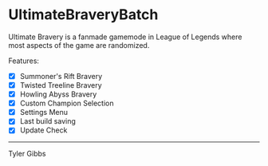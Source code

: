 # UltimateBraveryBatch

Ultimate Bravery is a fanmade gamemode in League of Legends where most aspects of the game are randomized.

Features:

- [X] Summoner's Rift Bravery
- [X] Twisted Treeline Bravery
- [X] Howling Abyss Bravery
- [X] Custom Champion Selection
- [X] Settings Menu
- [X] Last build saving
- [X] Update Check

---
Tyler Gibbs
